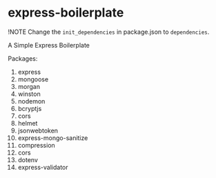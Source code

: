 # express-boilerplate

!NOTE Change the `init_dependencies` in package.json to `dependencies`.

A Simple Express Boilerplate

Packages:

1. express
2. mongoose
3. morgan
4. winston
5. nodemon
6. bcryptjs
7. cors
8. helmet
9. jsonwebtoken
10. express-mongo-sanitize
11. compression
12. cors
13. dotenv
14. express-validator
